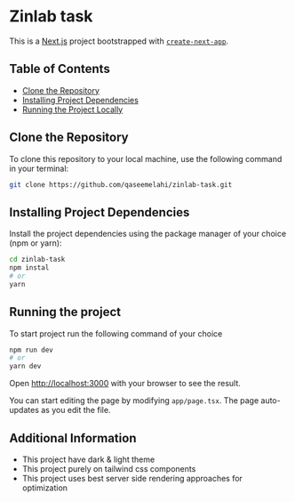 # Zinlab task

This is a [Next.js](https://nextjs.org/) project bootstrapped with [`create-next-app`](https://github.com/vercel/next.js/tree/canary/packages/create-next-app).

## Table of Contents

- [Clone the Repository](#clone-the-repository)
- [Installing Project Dependencies](#installing-project-dependencies)
- [Running the Project Locally](#running-the-project-locally)

## Clone the Repository

To clone this repository to your local machine, use the following command in your terminal:

````bash
git clone https://github.com/qaseemelahi/zinlab-task.git
````

## Installing Project Dependencies

Install the project dependencies using the package manager of your choice (npm or yarn):
````bash
cd zinlab-task
npm instal
# or
yarn 
````
## Running the project
To start project run the following command of your choice
````bash
npm run dev
# or
yarn dev
````


Open [http://localhost:3000](http://localhost:3000) with your browser to see the result.

You can start editing the page by modifying `app/page.tsx`. The page auto-updates as you edit the file.


## Additional Information
- This project have dark & light theme
- This project purely on tailwind css components
- This project uses best server side rendering approaches for optimization 

